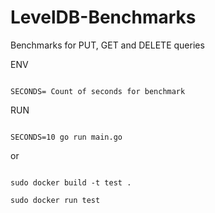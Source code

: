 # LevelDB-Benchmarks
Benchmarks for PUT, GET and DELETE queries

ENV
```

SECONDS= Count of seconds for benchmark

```

RUN
```

SECONDS=10 go run main.go
```

or
```

sudo docker build -t test .

sudo docker run test

```